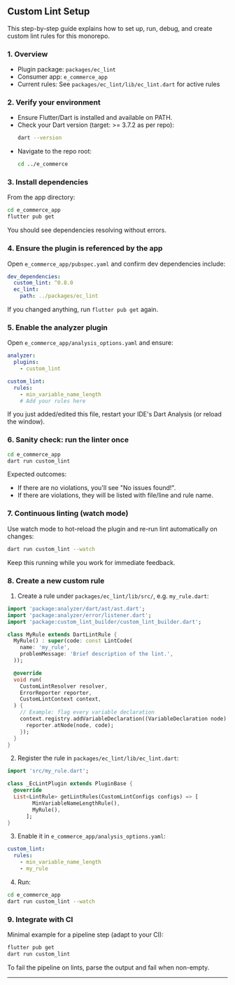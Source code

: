 ## Custom Lint Setup

This step-by-step guide explains how to set up, run, debug, and create custom lint rules for this monorepo.

### 1. Overview
- Plugin package: `packages/ec_lint`
- Consumer app: `e_commerce_app`
- Current rules: See `packages/ec_lint/lib/ec_lint.dart` for active rules

### 2. Verify your environment
- Ensure Flutter/Dart is installed and available on PATH.
- Check your Dart version (target: >= 3.7.2 as per repo):
  ```bash
  dart --version
  ```
- Navigate to the repo root:
  ```bash
  cd ../e_commerce
  ```

### 3. Install dependencies
From the app directory:
```bash
cd e_commerce_app
flutter pub get
```
You should see dependencies resolving without errors.

### 4. Ensure the plugin is referenced by the app
Open `e_commerce_app/pubspec.yaml` and confirm dev dependencies include:
```yaml
dev_dependencies:
  custom_lint: ^0.8.0
  ec_lint:
    path: ../packages/ec_lint
```
If you changed anything, run `flutter pub get` again.

### 5. Enable the analyzer plugin
Open `e_commerce_app/analysis_options.yaml` and ensure:
```yaml
analyzer:
  plugins:
    - custom_lint

custom_lint:
  rules:
    - min_variable_name_length
    # Add your rules here
```
If you just added/edited this file, restart your IDE's Dart Analysis (or reload the window).

### 6. Sanity check: run the linter once
```bash
cd e_commerce_app
dart run custom_lint
```
Expected outcomes:
- If there are no violations, you'll see "No issues found!".
- If there are violations, they will be listed with file/line and rule name.

### 7. Continuous linting (watch mode)
Use watch mode to hot-reload the plugin and re-run lint automatically on changes:
```bash
dart run custom_lint --watch
```
Keep this running while you work for immediate feedback.

### 8. Create a new custom rule
1. Create a rule under `packages/ec_lint/lib/src/`, e.g. `my_rule.dart`:
```dart
import 'package:analyzer/dart/ast/ast.dart';
import 'package:analyzer/error/listener.dart';
import 'package:custom_lint_builder/custom_lint_builder.dart';

class MyRule extends DartLintRule {
  MyRule() : super(code: const LintCode(
    name: 'my_rule',
    problemMessage: 'Brief description of the lint.',
  ));

  @override
  void run(
    CustomLintResolver resolver,
    ErrorReporter reporter,
    CustomLintContext context,
  ) {
    // Example: flag every variable declaration
    context.registry.addVariableDeclaration((VariableDeclaration node) {
      reporter.atNode(node, code);
    });
  }
}
```
2. Register the rule in `packages/ec_lint/lib/ec_lint.dart`:
```dart
import 'src/my_rule.dart';

class _EcLintPlugin extends PluginBase {
  @override
  List<LintRule> getLintRules(CustomLintConfigs configs) => [
        MinVariableNameLengthRule(),
        MyRule(),
      ];
}
```
3. Enable it in `e_commerce_app/analysis_options.yaml`:
```yaml
custom_lint:
  rules:
    - min_variable_name_length
    - my_rule
```
4. Run:
```bash
cd e_commerce_app
dart run custom_lint --watch
```

### 9. Integrate with CI
Minimal example for a pipeline step (adapt to your CI):
```bash
flutter pub get
dart run custom_lint
```
To fail the pipeline on lints, parse the output and fail when non-empty.

---
